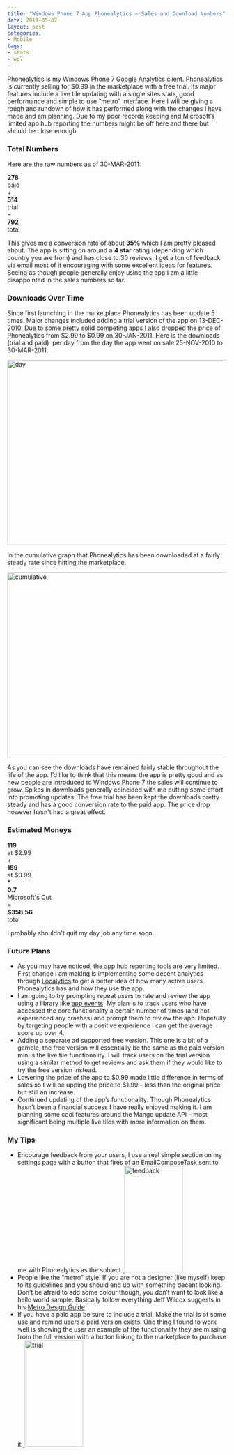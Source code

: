```yaml
---
title: "Windows Phone 7 App Phonealytics – Sales and Download Numbers"
date: 2011-05-07
layout: post
categories:
- Mobile
tags:
- stats
- wp7
---
```


<p><a href="http://lukencode.com/2010/11/28/phonealytics-google-analytics-client-for-windows-phone-7/" target="_blank">Phonealytics</a> is my Windows Phone 7 Google Analytics client. Phonealytics is currently selling for $0.99 in the marketplace with a free trial. Its major features include a live tile updating with a single sites stats, good performance and simple to use “metro” interface. Here I will be giving a rough and rundown of how it has performed along with the changes I have made and am planning. Due to my poor records keeping and Microsoft’s limited app hub reporting the numbers might be off here and there but should be close enough.</p>  

<h3>Total Numbers</h3>  

<p>Here are the raw numbers as of 30-MAR-2011:</p>  

<div class="number"><strong>278</strong>     <br />paid </div>  
<div class="sign">+</div>  

<div class="number"><strong>514</strong>     <br />trial </div>  
<div class="sign">=</div>  

<div class="number"><strong>792</strong>     <br />total </div>  

<p class="clear">This gives me a conversion rate of about <strong>35% </strong>which I am pretty pleased about. The app is sitting on around a <strong>4 star</strong> rating (depending which country you are from) and has close to 30 reviews. I get a ton of feedback via email most of it encouraging with some excellent ideas for features. Seeing as though people generally enjoy using the app I am a little disappointed in the sales numbers so far. </p>  

<h3>Downloads Over Time</h3>  

<p>Since first launching in the marketplace Phonealytics has been update 5 times. Major changes included adding a trial version of the app on 13-DEC-2010. Due to some pretty solid competing apps I also dropped the price of Phonealytics from $2.99 to $0.99 on 30-JAN-2011. Here is the downloads (trial and paid)&#160; per day from the day the app went on sale 25-NOV-2010 to 30-MAR-2011.</p>  <p><a href="http://lukencode.com/wp-content/uploads/2011/05/day.png"><img border="0" alt="day" src="http://lukencode.com/wp-content/uploads/2011/05/day_thumb.png" width="715" height="425" /></a></p>  

<p>In the cumulative graph that Phonealytics has been downloaded at a fairly steady rate since hitting the marketplace.</p>  

<p><a href="http://lukencode.com/wp-content/uploads/2011/05/cumulative.png"><img title="cumulative" border="0" alt="cumulative" src="http://lukencode.com/wp-content/uploads/2011/05/cumulative_thumb.png" width="715" height="425" /></a></p>  <p>As you can see the downloads have remained fairly stable throughout the life of the app. I’d like to think that this means the app is pretty good and as new people are introduced to Windows Phone 7 the sales will continue to grow. Spikes in downloads generally coincided with me putting some effort into promoting updates. The free trial has been kept the downloads pretty steady and has a good conversion rate to the paid app. The price drop however hasn't had a great effect. </p>  <h3>Estimated Moneys</h3>  
<div class="number"><strong>119</strong>     <br />at $2.99 </div>  
<div class="sign">+</div>  
<div class="number"><strong>159</strong>     <br />at $0.99</div>  
<div class="sign">*</div>  
<div class="number"><strong>0.7</strong>     <br />Microsoft's Cut </div>  
<div class="sign">=</div>  
<div class="number"><strong>$358.56</strong>     <br />total </div>  

<p class="clear">I probably shouldn't quit my day job any time soon. </p>  

<h3>Future Plans</h3>  

<ul>   
	<li>As you may have noticed, the app hub reporting tools are very limited. First change I am making is implementing some decent analytics through <a href="http://www.localytics.com/" target="_blank">Localytics</a> to get a better idea of how many active users Phonealytics has and how they use the app. </li>    
<li>I am going to try prompting repeat users to rate and review the app using a library like <a href="http://dkdevelopment.net/2011/04/29/appevents-do-stuff-when-things-happen-wp7/" target="_blank">app events</a>. My plan is to track users who have accessed the core functionality a certain number of times (and not experienced any crashes) and prompt them to review the app. Hopefully by targeting people with a positive experience I can get the average score up over 4. </li>    
<li>Adding a separate ad supported free version. This one is a bit of a gamble, the free version will essentially be the same as the paid version minus the live tile functionality. I will track users on the trial version using a similar method to get reviews and ask them if they would like to try the free version instead. </li>    
<li>Lowering the price of the app to $0.99 made little difference in terms of sales so I will be upping the price to $1.99 – less than the original price but still an increase. </li>    
<li>Continued updating of the app’s functionality. Though Phonealytics hasn’t been a financial success I have really enjoyed making it. I am planning some cool features around the Mango update API – most significant being multiple live tiles with more information on them. </li> 

</ul>  
 
<h3>My Tips</h3>  

<ul>   
<li>Encourage feedback from your users, I use a real simple section on my settings page with a button that fires of an EmailComposeTask sent to me with Phonealytics as the subject.<a href="http://lukencode.com/wp-content/uploads/2011/05/feedback.png">
<img border="0" alt="feedback" src="http://lukencode.com/wp-content/uploads/2011/05/feedback_thumb.png" width="134" height="244" /></a> </li>    
<li>People like the “metro” style. If you are not a designer (like myself) keep to its guidelines and you should end up with something decent looking. Don’t be afraid to add some colour though, you don’t want to look like a hello world sample. Basically follow everything Jeff Wilcox suggests in his <a href="http://www.jeff.wilcox.name/2011/03/metro-design-guide-v1/" target="_blank">Metro Design Guide</a>. </li>    
<li>If you have a paid app be sure to include a trial. Make the trial is of some use and remind users a paid version exists. One thing I found to work well is showing the user an example of the functionality they are missing from the full version with a button linking to the marketplace to purchase it.<a href="http://lukencode.com/wp-content/uploads/2011/05/trial.png">
<img title="trial" border="0" alt="trial" src="http://lukencode.com/wp-content/uploads/2011/05/trial_thumb.png" width="134" height="244" /></a> </li> 
</ul>
